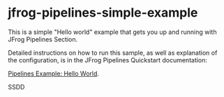 # jfrog-pipelines-simple-example   

This is a simple "Hello world"  example that gets you up and running with JFrog Pipelines Section.

Detailed instructions on how to run this sample, as well as explanation of the configuration, is in the JFrog Pipelines Quickstart documentation:

[Pipelines Example: Hello World](https://www.jfrog.com/confluence/display/JFROG/Pipeline+Example%3A+Hello+World).


SSDD
